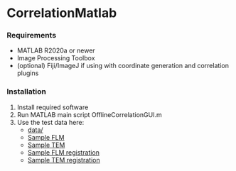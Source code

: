 # CorrelationMatlab

### Requirements
- MATLAB R2020a or newer
- Image Processing Toolbox
- (optional) Fiji/ImageJ if using with coordinate generation and correlation plugins

### Installation
1. Install required software
2. Run MATLAB main script OfflineCorrelationGUI.m
3. Use the test data here:
   - [data/](./data/)
   - [Sample FLM](./data/X7Y6_FLM_RGB_2.tif)
   - [Sample TEM](./data/TEM_square6_470x.tif)
   - [Sample FLM registration](./data/Item2_X7Y6_FLM_RegSpread9.csv)
   - [Sample TEM registration](./data/Item1_ER80_G3_470x_Pt6_TEM_RegSpread9.csv)

